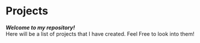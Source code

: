 # Projects
***Welcome to my repository!*** <br>
Here will be a list of projects that I have created. Feel Free to look into them!
